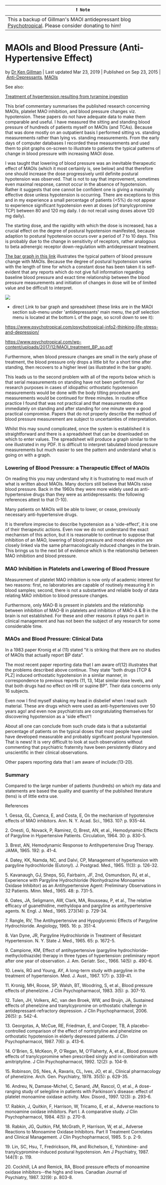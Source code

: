 **`❗ Note`** |
------------------- |
This a backup of Gillman's MAOI antidepressant blog [Psychotropical](https://psychotropical.com/). Please consider donating to him! |

MAOIs and Blood Pressure (Anti-Hypertensive Effect)
===================================================

by [Dr Ken Gillman](https://psychotropical.com/author/dr-ken-gillman/ "Posts by Dr Ken Gillman") | Last updated Mar 23, 2019 | Published on Sep 23, 2015 | [Anti-Depressants](https://psychotropical.com/category/anti-depressants/), [MAOIs](https://psychotropical.com/category/anti-depressants/maois/)

See also:

[Treatment of hypertension resulting from tyramine ingestion](https://www.psychotropical.com/maois-tyramine-hypertension-nifedipine/)

This brief commentary summarises the published research concerning MAOIs, platelet MAO inhibition, and blood pressure changes viz. hypotension. These papers do not have adequate data to make them comparable and useful. I have measured the sitting and standing blood pressure of hundreds of patients myself on MAOIs (and TCAs). Because that was done mostly on an outpatient basis I performed sitting vs. standing measurements rather than lying vs. standing measurements. From the early days of computer databases I recorded these measurements and used them to plot graphs on-screen to illustrate to patients the typical patterns of change in blood pressure with increasing MAOI dose.

I was taught that lowering of blood pressure was an inevitable therapeutic effect of MAOIs (which it most certainly is, see below) and that therefore one should increase the dose progressively until definite postural hypotension was observed. That is not to say that improvement, sometimes even maximal response, cannot occur in the absence of hypotension. Rather it suggests that one cannot be confident one is giving a maximally effective dose unless hypotension is occurring. There are exceptions to this and in my experience a small percentage of patients (<5%) do not appear to experience significant hypotension even at doses (of tranylcypromine TCP) between 80 and 120 mg daily. I do not recall using doses above 120 mg daily).

The starting dose, and the rapidity with which the dose is increased, has a crucial effect on the degree of postural hypotension manifested, because adaption to postural hypotension occurs over a period of 7 to 10 days. This is probably due to the change in sensitivity of receptors, rather analogous to beta adrenergic receptor down-regulation with antidepressant treatment.

[The bar graph in this link](https://www.psychotropical.com/wp-content/uploads/2017/12/MAOI_treatment_BP_so.pdf) illustrates the typical pattern of blood pressure change with MAOIs. Because the degree of postural hypotension varies with the length of time for which a constant dose has been taken it is self-evident that any reports which do not give full information regarding baseline blood pressure and exact time relationship between the blood pressure measurements and initiation of changes in dose will be of limited value and be difficult to interpret.

![](https://www.psychotropical.com/wp-content/uploads/2017/11/Changes_in_blood_pressure_bar_graph-1024x695.png)

* direct Link to bar graph and spreadsheet (these links are in the MAOI section sub-menu under 'antidepressants' main menu, the pdf selection menu is located at the bottom L of the page, so scroll down to see it):

<https://www.psychotropical.com/psychotropical-info2-thinking-life-stress-and-depression/>

<https://www.psychotropical.com/wp-content/uploads/2017/12/MAOI_treatment_BP_so.pdf>

Furthermore, when blood pressure changes are small in the early phase of treatment, the blood pressure only drops a little bit for a short time after standing, then recovers to a higher level (as illustrated in the bar graph).

This leads us to the second problem with all of the reports below which is that serial measurements on standing have not been performed. For research purposes in cases of idiopathic orthostatic hypotension measurements would be done with the body tilting procedure and measurements would be continued for three minutes. In routine office practice I found that was not practical and that measurements done immediately on standing and after standing for one minute were a good practical compromise. Papers that do not properly describe the method of blood pressure measurement are subject to uncertainties of interpretation.

Whilst this may sound complicated, once the system is established it is straightforward and there is a spreadsheet that can be downloaded on which to enter values. The spreadsheet will produce a graph similar to the one illustrated in my PDF. It is difficult to interpret tabulated blood pressure measurements but much easier to see the pattern and understand what is going on with a graph.

### Lowering of Blood Pressure: a Therapeutic Effect of MAOIs

On reading this you may understand why it is frustrating to read much of what is written about MAOIs. Many doctors still believe that MAOIs raise blood pressure. Back in the 1960s they were more widely used as anti-hypertensive drugs than they were as antidepressants: the following references attest to that (1-10).

Many patients on MAOIs will be able to lower, or cease, previously necessary anti-hypertensive drugs.

It is therefore imprecise to describe hypotension as a 'side-effect', it is one of their therapeutic actions. Even now we do not understand the exact mechanism of this action, but it is reasonable to continue to suppose that inhibition of an MAO, lowering of blood pressure and mood elevation are closely linked via the same pharmacologically induced changes in the brain. This brings us to the next bit of evidence which is the relationship between MAO inhibition and blood pressure.

### MAO Inhibition in Platelets and Lowering of Blood Pressure

Measurement of platelet MAO inhibition is now only of academic interest for two reasons: first, no laboratories are capable of routinely measuring it in blood samples; second, there is not a substantive and reliable body of data relating MAO inhibition to blood pressure changes.

Furthermore, only MAO-B is present in platelets and the relationship between inhibition of MAO-B in platelets and inhibition of MAO-A & B in the brain is not established. For these and other reasons it plays no part in clinical management and has not been the subject of any research for some considerable time.

### MAOs and Blood Pressure: Clinical Data

In a 1983 paper Kronig et al (11) stated "it is striking that there are no studies of MAOIs that actually report BP data".

The most recent paper reporting data that I am aware of(12) illustrates that the problems described above continue. They state "both drugs [TCP & PLZ] induced orthostatic hypotension in a similar manner, in correspondence to previous reports (11, 13, 14)at similar dose levels, and that both drugs had no effect on HR or supine BP". Their data concerns only 16 subjects.

Even now I find myself shaking my head in disbelief when I read such material. These are drugs which were used as anti-hypertensives over 50 years ago! and even now psychiatrists are congratulating themselves for discovering hypotension as a 'side effect'!

About all one can conclude from such crude data is that a substantial percentage of patients on the typical doses that most people have used have developed measurable and probably significant postural hypotension. That is news! It is very difficult to look at such observations without commenting that psychiatric fraternity have been persistently dilatory and unscientific in their clinical observations.

Other papers reporting data that I am aware of include:(13-20).

### Summary

Compared to the large number of patients (hundreds) on which my data and statements are based the quality and quantity of the published literature (tens) is of little extra use.

References

1\. Gessa, GL, Cuenca, E, and Costa, E, On the mechanism of hypotensive effects of MAO inhibitors. Ann. N. Y. Acad. Sci., 1963. 107: p. 935-44.

2\. Onesti, G, Novack, P, Ramirez, O, Brest, AN, et al., Hemodynamic Effects of Pargyline in Hypertensive Patients. Circulation, 1964. 30: p. 830-5.

3\. Brest, AN, Hemodynamic Response to Antihypertensive Drug Therapy. JAMA, 1965. 192: p. 41-4.

4\. Datey, KK, Namda, NC, and Dalvi, CP, Management of hypertension with pargyline hydrochloride (Eutonyl). J. Postgrad. Med., 1965. 11(3): p. 126-32.

5\. Kavanaugh, GJ, Sheps, SG, Fairbairn, JF, 2nd, Osmundson, PJ, et al., Experience with Pargyline Hydrochloride (Nonhydrazine Monoamine Oxidase Inhibitor) as an Antihypertensive Agent: Preliminary Observations in 32 Patients. Minn. Med., 1965. 48: p. 731-5.

6\. Oates, JA, Seligmann, AW, Clark, MA, Rousseau, P, et al., The relative efficacy of guanethidine, methyldopa and pargyline as antihypertensive agents. N. Engl. J. Med., 1965. 273(14): p. 729-34.

7\. Rangle, RV, The Antihypertensive and Hypoglycemic Effects of Pargyline Hydrochloride. Angiology, 1965. 16: p. 351-4.

8\. Van Dyne, JR, Pargyline Hydrochloride in Treatment of Resistant Hypertension. N. Y. State J. Med., 1965. 65: p. 1672-5.

9\. Campione, KM, Effect of antihypertensive (pargyline hydrochloride-methyclothiazide) therapy in three types of hypertension: preliminary report after one year of observation. J. Am. Geriatr. Soc., 1966. 14(5): p. 490-6.

10\. Lewis, RG and Young, AY, A long-term study with pargyline in the treatment of hypertension. Med. J. Aust., 1967. 1(7): p. 339-41.

11\. Kronig, MH, Roose, SP, Walsh, BT, Woodring, S, et al., Blood pressure effects of phenelzine. J Clin Psychopharmacol, 1983. 3(5): p. 307-10.

12\. Tulen, JH, Volkers, AC, van den Broek, WW, and Bruijn, JA, Sustained effects of phenelzine and tranylcypromine on orthostatic challenge in antidepressant-refractory depression. J Clin Psychopharmacol, 2006. 26(5): p. 542-4.

13\. Georgotas, A, McCue, RE, Friedman, E, and Cooper, TB, A placebo-controlled comparison of the effect of nortriptyline and phenelzine on orthostatic hypotension in elderly depressed patients. J Clin Psychopharmacol, 1987. 7(6): p. 413-6.

14\. O'Brien, S, McKeon, P, O'Regan, M, O'Flaherty, A, et al., Blood pressure effects of tranylcypromine when prescribed singly and in combination with amitriptyline. J Clin Psychopharmacol, 1992. 12(2): p. 104-9.

15\. Robinson, DS, Nies, A, Ravaris, CL, Ives, JO, et al., Clinical pharmacology of phenelzine. Arch. Gen. Psychiatry, 1978. 35(5): p. 629-35.

16\. Andreu, N, Damase-Michel, C, Senard, JM, Rascol, O, et al., A dose-ranging study of selegiline in patients with Parkinson's disease: effect of platelet monoamine oxidase activity. Mov. Disord., 1997. 12(3): p. 293-6.

17\. Rabkin, J, Quitkin, F, Harrison, W, Tricamo, E, et al., Adverse reactions to monoamine oxidase inhibitors. Part I. A comparative study. J Clin Psychopharmacol, 1984. 4(5): p. 270-8.

18\. Rabkin, JG, Quitkin, FM, McGrath, P, Harrison, W, et al., Adverse Reactions to Monoamine Oxidase Inhibitors. Part II Treatment Correlates and Clinical Management. J Clin Psychopharmacol, 1985. 5: p. 2-9.

19\. Lin, SC, Hsu, T, Fredrickson, PA, and Richelson, E, Yohimbine- and tranylcypromine-induced postural hypotension. Am J Psychiatry, 1987. 144(1): p. 119.

20\. Cockhill, LA and Remick, RA, Blood pressure effects of monoamine oxidase inhibitors--the highs and lows. Canadian Journal of Psychiatry, 1987. 32(9): p. 803-8.
